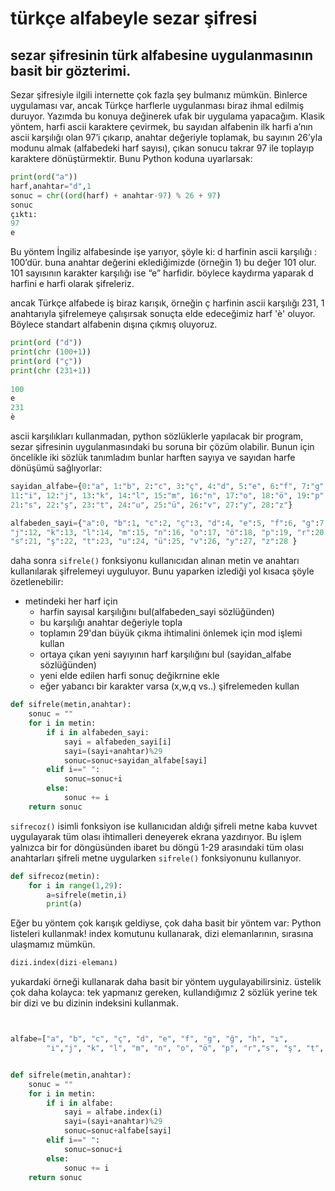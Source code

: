 # türkçe alfabeyle sezar şifresi
## sezar şifresinin türk alfabesine uygulanmasının basit bir gözterimi.


Sezar şifresiyle ilgili internette çok fazla şey bulmanız mümkün. Binlerce uygulaması var, ancak Türkçe harflerle uygulanması biraz ihmal edilmiş duruyor. Yazımda bu konuya değinerek ufak bir uygulama yapacağım. Klasik yöntem, harfi ascii karaktere çevirmek, bu sayıdan alfabenin ilk harfi a’nın ascii karşılığı olan 97’i çıkarıp, anahtar değeriyle toplamak, bu sayının 26’yla modunu almak (alfabedeki harf sayısı), çıkan sonucu takrar 97 ile toplayıp karaktere dönüştürmektir. Bunu Python koduna uyarlarsak:

```python
print(ord("a"))
harf,anahtar="d",1
sonuc = chr((ord(harf) + anahtar-97) % 26 + 97)
sonuc
çıktı:
97
e
```


Bu yöntem İngiliz alfabesinde işe yarıyor, şöyle ki: d harfinin ascii karşılığı : 100’dür. buna anahtar değerini eklediğimizde (örneğin 1) bu değer 101 olur. 101 sayısının karakter karşılığı ise “e” harfidir.
böylece kaydırma yaparak d harfini e harfi olarak şifreleriz. 

ancak Türkçe alfabede iş biraz karışık, örneğin ç harfinin ascii karşılığı 231, 1 anahtarıyla şifrelemeye çalışırsak sonuçta elde edeceğimiz harf 'è' oluyor. Böylece standart alfabenin dışına çıkmış oluyoruz. 

```python
print(ord ("d"))
print(chr (100+1))
print(ord ("ç"))
print(chr (231+1))
​
100
e
231
è
```

ascii karşılıkları kullanmadan, python sözlüklerle yapılacak bir program, sezar şifresinin uygulanmasındaki bu soruna bir çözüm olabilir. Bunun için öncelikle iki sözlük tanımladım bunlar harften sayıya  ve sayıdan harfe dönüşümü sağlıyorlar:



```python
sayidan_alfabe={0:"a", 1:"b", 2:"c", 3:"ç", 4:"d", 5:"e", 6:"f", 7:"g", 8:"ğ", 9:"h", 10:"ı",
11:"i", 12:"j", 13:"k", 14:"l", 15:"m", 16:"n", 17:"o", 18:"ö", 19:"p", 20:"r",
21:"s", 22:"ş", 23:"t", 24:"u", 25:"ü", 26:"v", 27:"y", 28:"z"}

alfabeden_sayi={"a":0, "b":1, "c":2, "ç":3, "d":4, "e":5, "f":6, "g":7, "ğ":8, "h":9, "ı":10, "i":11,
"j":12, "k":13, "l":14, "m":15, "n":16, "o":17, "ö":18, "p":19, "r":20,
"s":21, "ş":22, "t":23, "u":24, "ü":25, "v":26, "y":27, "z":28 }
```

daha sonra ```sifrele()```  fonksiyonu kullanıcıdan alınan metin ve anahtarı kullanılarak şifrelemeyi uyguluyor. Bunu yaparken izlediği yol kısaca şöyle özetlenebilir:
* metindeki her harf için
    * harfin sayısal karşılığını bul(alfabeden_sayi sözlüğünden)
    * bu karşılığı anahtar değeriyle topla 
    * toplamın 29'dan büyük çıkma ihtimalini önlemek için mod işlemi kullan
    * ortaya çıkan yeni sayıyının harf karşılığını bul (sayidan_alfabe sözlüğünden)
    * yeni elde edilen harfi sonuç değikrnine ekle
    * eğer yabancı bir karakter varsa (x,w,q vs..) şifrelemeden kullan
    
```python    
def sifrele(metin,anahtar):
    sonuc = ""
    for i in metin:
        if i in alfabeden_sayi:
            sayi = alfabeden_sayi[i]
            sayi=(sayi+anahtar)%29
            sonuc=sonuc+sayidan_alfabe[sayi]
        elif i==" ":
            sonuc=sonuc+i
        else:
            sonuc += i
    return sonuc
```


```sifrecoz()``` isimli fonksiyon ise kullanıcıdan aldığı şifreli metne kaba kuvvet uygulayarak tüm olası ihtimalleri deneyerek ekrana yazdırıyor. Bu işlem yalnızca bir for döngüsünden ibaret bu döngü 1-29 arasındaki tüm olası anahtarları şifreli metne uygularken ```sifrele()```  fonksiyonunu kullanıyor. 

```python    
def sifrecoz(metin):
    for i in range(1,29):
        a=sifrele(metin,i)
        print(a)
```



Eğer bu yöntem çok karışık geldiyse, çok daha basit bir yöntem var: Python listeleri kullanmak! index komutunu kullanarak, dizi elemanlarının, sırasına ulaşmamız mümkün.
```python    
dizi.index(dizi-elemanı)
```
yukardaki örneği kullanarak daha basit bir yöntem uygulayabilirsiniz. üstelik çok daha kolayca: tek yapmanız gereken, kullandığımız 2 sözlük yerine tek bir dizi ve bu dizinin indeksini kullanmak.

```python   


alfabe=["a", "b", "c", "ç", "d", "e", "f", "g", "ğ", "h", "ı",
        "i","j", "k", "l", "m", "n", "o", "ö", "p", "r","s", "ş", "t", "u", "ü", "v", "y", "z"]


def sifrele(metin,anahtar):
    sonuc = ""
    for i in metin:
        if i in alfabe:
            sayi = alfabe.index(i)
            sayi=(sayi+anahtar)%29
            sonuc=sonuc+alfabe[sayi]
        elif i==" ":
            sonuc=sonuc+i
        else:
            sonuc += i
    return sonuc

```





